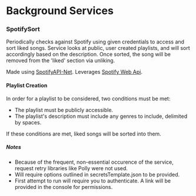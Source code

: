 # Background Services

### SpotifySort

Periodically checks against Spotify using given credentials to access and sort liked songs. Service looks at public, user created playlists, and will sort accordingly based on the description. Once sorted, the song will be removed from the 'liked' section via unliking.

Made using [SpotifyAPI-Net](https://johnnycrazy.github.io/SpotifyAPI-NET/).
Leverages [Spotify Web Api](https://developer.spotify.com/documentation/web-api/).

#### Playlist Creation

In order for a playlist to be considered, two conditions must be met:

- The playlist must be publicly accessible.
- The playlist's description must include any genres to include, delimited by spaces.

If these conditions are met, liked songs will be sorted into them.

##### Notes

- Because of the frequent, non-essential occurence of the service, request retry libraries like Polly were not used.
- Will require options outlined in secretsTemplate.json to be provided.
- First attempt to run will require you to authenticate. A link will be provided in the console for permissions.